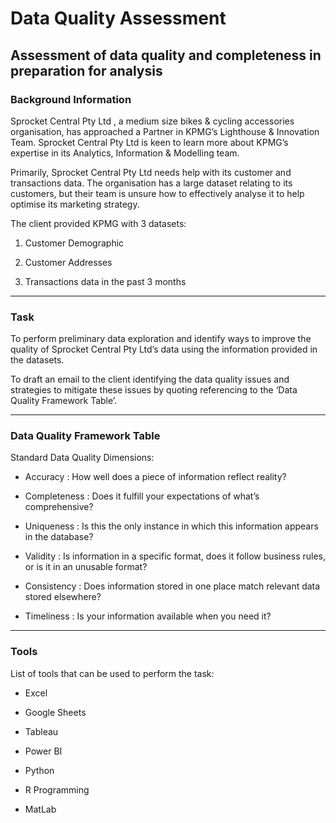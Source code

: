 # Data Quality Assessment
## Assessment of data quality and completeness in preparation for analysis

### Background Information
Sprocket Central Pty Ltd , a medium size bikes & cycling accessories organisation, has approached a Partner in KPMG’s Lighthouse & Innovation Team. Sprocket Central Pty Ltd  is keen to learn more about KPMG’s expertise in its Analytics, Information & Modelling team. 

Primarily, Sprocket Central Pty Ltd needs help with its customer and transactions data. The organisation has a large dataset relating to its customers, but their team is unsure how to effectively analyse it to help optimise its marketing strategy. 

The client provided KPMG with 3 datasets:

1. Customer Demographic 

2. Customer Addresses

3. Transactions data in the past 3 months

-----

### Task
To perform preliminary data exploration and identify ways to improve the quality of Sprocket Central Pty Ltd’s data using the information provided in the datasets. 

To draft an email to the client identifying the data quality issues and strategies to mitigate these issues by quoting referencing to the  ‘Data Quality Framework Table’.

-----

### Data Quality Framework Table

Standard Data Quality Dimensions:

- Accuracy : How well does a piece of information reflect reality?


- Completeness : Does it fulfill your expectations of what’s comprehensive?


- Uniqueness : Is this the only instance in which this information appears in the database?


- Validity : Is information in a specific format, does it follow business rules, or is it in an unusable format?


- Consistency : Does information stored in one place match relevant data stored elsewhere?


- Timeliness : Is your information available when you need it?

-----
### Tools

List of tools that can be used to perform the task:

- Excel

- Google Sheets

- Tableau

- Power BI  

- Python

- R Programming 

- MatLab 
